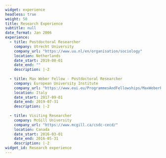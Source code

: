 ```yaml
---
widget: experience
headless: true
weight: 50
title: Research Experience
subtitle: null
date_format: Jan 2006
experience:
  - title: Postdoctoral Researcher
    company: Utrecht University
    company_url: "https://www.uu.nl/en/organisation/sociology"
    location: Netherlands
    date_start: 2019-08-01
    date_end: ""
    description: |-2
    
  - title: Max Weber Fellow - Postdoctoral Researcher
    company: European University Institute
    company_url: "https://www.eui.eu/ProgrammesAndFellowships/MaxWeberProgramme"
    location: Italy
    date_start: 2017-09-01
    date_end: 2019-07-31
    description: |-2
    
  - title: Visiting Researcher 
    company: McGill University
    company_url: "https://www.mcgill.ca/csdc-cecd/"
    location: Canada
    date_start: 2016-03-01
    date_end: 2016-05-31
    description: |-2
widget_id: Research experience
---
```

